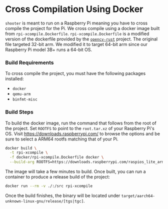 # Cross Compilation Using Docker

`shooter` is meant to run on a Raspberry Pi meaning you have to cross compile
the project for the Pi. We cross compile using a docker image built from
`rpi-xcompile.Dockerfile`. `rpi-xcompile.Dockerfile` is a modified version of
the dockerfile provided by the [`opencv-rust`][1] project. The original file
targeted 32-bit arm. We modified it to target 64-bit arm since our Raspberry Pi
model 3B+ runs a 64-bit OS.

### Build Requirements

To cross compile the project, you must have the following packages installed:

- `docker`
- `qemu-arm`
- `binfmt-misc`

### Build Steps

To build the docker image, run the command that follows from the root of the
project. Set `ROOTFS` to point to the `root.tar.xz` of your Raspberry Pi's OS.
Visit https://downloads.raspberrypi.com/ to browse the options and be sure to
select a ARM64 rootfs matching that of your Pi.

```bash
docker build \
  -t rpi-xcompile \
  -f docker/rpi-xcompile.Dockerfile docker \
  --build-arg ROOTFS=https://downloads.raspberrypi.com/raspios_lite_arm64/archive/2024-11-19-15:18/root.tar.xz
```

The image will take a few minutes to build. Once built, you can run a container
to produce a release build of the project:

```bash
docker run --rm -v ./:/src rpi-xcompile
```

Once the build finishes, the binary will be located under
`target/aarch64-unknown-linux-gnu/release/[tgs|tgc]`.

[1]: https://github.com/twistedfall/opencv-rust/blob/master/tools/docker/rpi-xcompile.Dockerfile
